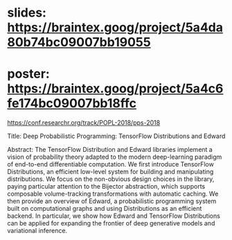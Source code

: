 # slides: https://braintex.goog/project/5a4da80b74bc09007bb19055
# poster: https://braintex.goog/project/5a4c6fe174bc09007bb18ffc

https://conf.researchr.org/track/POPL-2018/pps-2018

Title:
Deep Probabilistic Programming: TensorFlow Distributions and Edward

Abstract:
The TensorFlow Distribution and Edward libraries implement a vision of
probability theory adapted to the modern deep-learning paradigm of
end-to-end differentiable computation. We first introduce TensorFlow
Distributions, an efficient low-level system for building and
manipulating distributions. We focus on the non-obvious design choices
in the library, paying particular attention to the Bijector
abstraction, which supports composable volume-tracking transformations
with automatic caching. We then provide an overview of Edward, a
probabilistic programming system built on computational graphs and
using Distributions as an efficient backend. In particular, we show
how Edward and TensorFlow Distributions can be applied for expanding
the frontier of deep generative models and variational inference.
